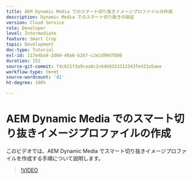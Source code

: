 ```yaml
---
title: AEM Dynamic Media でのスマート切り抜きイメージプロファイルの作成
description: Dynamic Media でのスマート切り抜きの設定
version: Cloud Service
role: Developer
level: Intermediate
feature: Smart Crop
topic: Development
doc-type: Tutorial
exl-id: 117e4ba4-2d60-40a6-b267-c2e1d99df808
duration: 152
source-git-commit: f4c621f3a9caa8c2c64b8323312343fe421a5aee
workflow-type: tm+mt
source-wordcount: '41'
ht-degree: 100%

---
```


# AEM Dynamic Media でのスマート切り抜きイメージプロファイルの作成

このビデオでは、AEM Dynamic Media でスマート切り抜きイメージプロファイルを作成する手順について説明します。

>[!VIDEO](https://video.tv.adobe.com/v/335460?quality=12&learn=on)
